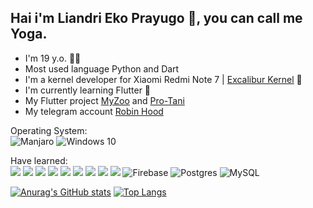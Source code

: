 <h2>Hai i'm Liandri Eko Prayugo 👋, you can call me Yoga.</h2>

- I'm 19 y.o. 🧑🏻
- Most used language Python and Dart
- I'm a kernel developer for Xiaomi Redmi Note 7 | [Excalibur Kernel](https://t.me/Excalibur_Kernel) 📱
- I'm currently learning Flutter 📖
- My Flutter project [MyZoo](https://github.com/Yoga3911/my_zoo) and [Pro-Tani](https://github.com/Yoga3911/pro_tani)
- My telegram account [Robin Hood](https://t.me/ExcaliburZx)
    
Operating System:<br>
<img alt="Manjaro" src="https://img.shields.io/badge/Manjaro-3DDC84?style=for-the-badge&logo=manjaro&logoColor=white" />
<img alt="Windows 10" src="https://img.shields.io/badge/Windows-0078D6?style=for-the-badge&logo=windows&logoColor=white" />

Have learned:<br>
<img src="https://img.shields.io/badge/Python%20-%233776AB.svg?&style=for-the-badge&logo=Python&logoColor=white"/>
<img src="https://img.shields.io/badge/Flutter%20-%2302569B.svg?&style=for-the-badge&logo=Flutter&logoColor=white" />
<img src="https://img.shields.io/badge/bootstrap%20-%23563D7C.svg?&style=for-the-badge&logo=bootstrap&logoColor=white"/>
<img src="https://img.shields.io/badge/php-%23777BB4.svg?&style=for-the-badge&logo=php&logoColor=white"/>
<img src="https://img.shields.io/badge/html5%20-%23E34F26.svg?&style=for-the-badge&logo=html5&logoColor=white"/>
<img src="https://img.shields.io/badge/css3%20-%231572B6.svg?&style=for-the-badge&logo=css3&logoColor=white"/>
<img src="https://img.shields.io/badge/javascript%20-%23323330.svg?&style=for-the-badge&logo=javascript&logoColor=%23F7DF1E"/>
<img src="https://img.shields.io/badge/dart-%230175C2.svg?&style=for-the-badge&logo=dart&logoColor=white"/>
<img src="https://img.shields.io/badge/git%20-%23F05033.svg?&style=for-the-badge&logo=git&logoColor=white"/>
<img alt="Firebase" src="https://img.shields.io/badge/firebase%20-%23039BE5.svg?&style=for-the-badge&logo=firebase"/>
<img alt="Postgres" src ="https://img.shields.io/badge/postgres-%23316192.svg?&style=for-the-badge&logo=postgresql&logoColor=white"/>
<img alt="MySQL" src="https://img.shields.io/badge/mysql-%2300f.svg?&style=for-the-badge&logo=mysql&logoColor=white"/>
  
[![Anurag's GitHub stats](https://github-readme-stats.vercel.app/api?username=Yoga3911&theme=radical&show_icons=true)](https://github.com/anuraghazra/github-readme-stats)
[![Top Langs](https://github-readme-stats.vercel.app/api/top-langs/?username=Yoga3911&layout=compact&theme=radical)](https://github.com/anuraghazra/github-readme-stats)

